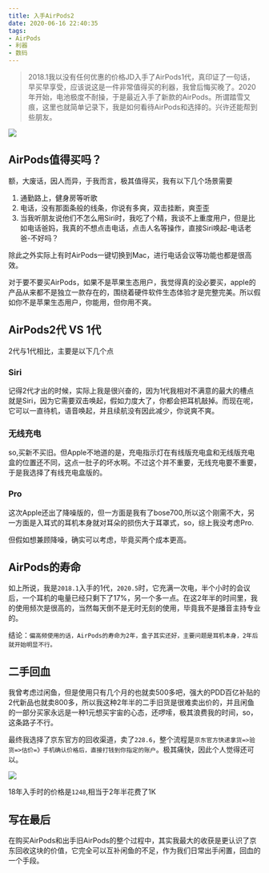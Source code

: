 ```yaml
---
title: 入手AirPods2
date: 2020-06-16 22:40:35
tags:
- AirPods
- 利器
- 数码
---
```

> 2018.1我以没有任何优惠的价格JD入手了AirPods1代，真印证了一句话，早买早享受，应该说这是一件非常值得买的利器，我曾后悔买晚了。2020年开始，电池极度不耐操，于是最近入手了新款的AirPods。所谓踏雪又痕，这里也就简单记录下，我是如何看待AirPods和选择的。兴许还能帮到些朋友。



![](http://static.1991421.cn/2020/2020-06-16-231552.jpeg)


## AirPods值得买吗？
额，大废话，因人而异，于我而言，极其值得买，我有以下几个场景需要

1. 通勤路上，健身房等听歌
2. 电话，没有那面条般的线条，你说有多爽，双击挂断，爽歪歪
3. 当我听朋友说他们不怎么用Siri时，我吃了个精，我谈不上重度用户，但是比如电话爸妈，我真的不想点击电话，点击人名等操作，直接Siri唤起-电话老爸-不好吗？

除此之外实际上有时AirPods一键切换到Mac，进行电话会议等功能也都是很高效。

对于要不要买AirPods，如果不是苹果生态用户，我觉得真的没必要买，apple的产品从来都不是独立一款存在的，围绕着硬件软件生态体验才是完整完美。所以假如你不是苹果生态用户，你能用，但你用不爽。

## AirPods2代 VS 1代
2代与1代相比，主要是以下几个点

### Siri
记得2代才出的时候，实际上我是很兴奋的，因为1代我相对不满意的最大的槽点就是Siri，因为它需要双击唤起，假如力度大了，你都会把耳机敲掉。而现在呢，它可以一直待机，语音唤起，并且续航没有因此减少，你说爽不爽。

### 无线充电
so,买新不买旧。但Apple不地道的是，充电指示灯在有线版充电盒和无线版充电盒的位置还不同，这点一肚子的坏水啊。不过这个并不重要，无线充电要不重要，于是我选择了有线充电盒版的。

### Pro
这次Apple还出了降噪版的，但一方面是我有了bose700,所以这个刚需不大，另一方面是入耳式的耳机本身就对耳朵的损伤大于耳罩式，so，综上我没考虑Pro.

但假如想兼顾降噪，确实可以考虑，毕竟买两个成本更高。

## AirPods的寿命
如上所说，我是`2018.1`入手的1代，`2020.5`时，它充满一次电，半个小时的会议后，一个耳机的电量已经只剩下了17%，另一个多一点。在这2年半的时间里，我的使用频次是很高的，当然每天倒不是无时无刻的使用，毕竟我不是播音主持专业的。

结论：`偏高频使用的话，AirPods的寿命为2年，盒子其实还好，主要问题是耳机本身，2年后就开始明显不行。`

## 二手回血
我曾考虑过闲鱼，但是使用只有几个月的也就卖500多吧，强大的PDD百亿补贴的2代新品也就卖800多，所以我这种2年半的二手旧货是很难卖出价的，并且闲鱼的一部分买家永远是一种1元想买宇宙的心态，还啰嗦，极其浪费我的时间，so，这条路子不行。

最终我选择了京东官方的回收渠道，卖了`228.6`，整个流程是`京东官方快递拿货=>验货=>估价=》手机确认价格后，直接打钱到你指定的账户`。极其痛快，因此个人觉得还可以。

![](http://static.1991421.cn/2020/2020-06-16-230523.jpeg)

18年入手时的价格是`1248`,相当于2年半花费了1K

## 写在最后
在购买AirPods和出手旧AirPods的整个过程中，其实我最大的收获是更认识了京东回收这块的价值，它完全可以互补闲鱼的不足，作为我们日常出手闲置，回血的一个手段。



